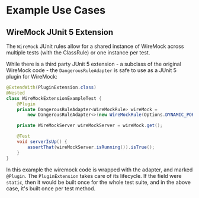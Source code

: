# Example Use Cases

## WireMock JUnit 5 Extension

The `WireMock` JUnit rules allow for a shared instance of WireMock across
multiple tests (with the ClassRule) or one instance per test.

While there is a third party JUnit 5 extension - a subclass of the original
WireMock code - the `DangerousRuleAdapter` is safe to use as a JUnit 5
plugin for WireMock:

```java
@ExtendWith(PluginExtension.class)
@Nested
class WireMockExtensionExampleTest {
    @Plugin
    private DangerousRuleAdapter<WireMockRule> wireMock =
        new DangerousRuleAdapter<>(new WireMockRule(Options.DYNAMIC_PORT));

    private WireMockServer wireMockServer = wireMock.get();

    @Test
    void serverIsUp() {
        assertThat(wireMockServer.isRunning()).isTrue();
    }
}
```

In this example the wiremock code is wrapped with the adapter, and
marked `@Plugin`. The `PluginExtension` takes care of its lifecycle. If
the field were `static`, then it would be built once for the whole
test suite, and in the above case, it's built once per test method.
